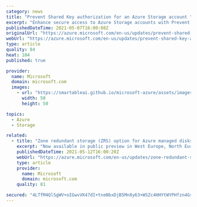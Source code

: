```yaml
---
category: news
title: "Prevent Shared Key authorization for an Azure Storage account "
excerpt: "Enhance secure access to Azure Storage accounts with Prevent Shared Key authorization."
publishedDateTime: 2021-05-07T16:00:08Z
originalUrl: "https://azure.microsoft.com/en-us/updates/prevent-shared-key-authorization-for-an-azure-storage-account/"
webUrl: "https://azure.microsoft.com/en-us/updates/prevent-shared-key-authorization-for-an-azure-storage-account/"
type: article
quality: 84
heat: 104
published: true

provider:
  name: Microsoft
  domain: microsoft.com
  images:
    - url: "https://smartableai.github.io/microsoft-azure/assets/images/organizations/microsoft.com-50x50.jpg"
      width: 50
      height: 50

topics:
  - Azure
  - Storage

related:
  - title: "Zone redundant storage (ZRS) option for Azure managed disks in public preview"
    excerpt: "Now available in public preview in West Europe, North Europe, West US 2, and France Central, Zone Redundant Storage (ZRS) option for Azure managed disks protect disks from zonal failures which may occur due to natural disasters or hardware issues."
    publishedDateTime: 2021-05-12T16:00:20Z
    webUrl: "https://azure.microsoft.com/en-us/updates/zone-redundant-storage-zrs-option-for-azure-managed-disks-in-public-preview/"
    type: article
    provider:
      name: Microsoft
      domain: microsoft.com
    quality: 81

secured: "4LTfM4QlSgWV+oIGwvVK47dI+tneNbxDjB5Mn8y63+WSZc4HHYtWYPHfzn4GsSssV5GXh0vrVXGvcZW3jSt4PTbvc5oNDocgRcEXO/RBMPMKJRTgLKMSxhwDzfXes/lCvX82amjxGEwAWDL+4UEzmKWtEEQNosgcZq/RZPs4hjDpUTJhzaDR+THQizqcRym+kgGHQSu6zI0o/jkqkJiYFOmeDlpaTxKKjcrvqf0f/+nc8qbMvRgi9aHPyCOMgJEE7WrPdJPNHu+G1u0bWaimmcoQcRyyj3TzIbLBR2h2nHOUElt3RbqWq6OuqxXegT4y1WPeV9KZxxrGZy1+T/IONENGCAV+hp8HYMUlwglpT+M=;tvtd5nQbdxSdAx96rrts2A=="
---
```


